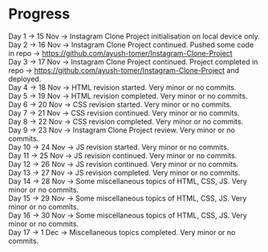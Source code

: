 # Progress
Day 1 -> 15 Nov -> Instagram Clone Project initialisation on local device only.<br>
Day 2 -> 16 Nov -> Instagram Clone Project continued. Pushed some code in repo -> https://github.com/ayush-tomer/Instagram-Clone-Project<br>
Day 3 -> 17 Nov -> Instagram Clone Project continued. Project completed in repo -> https://github.com/ayush-tomer/Instagram-Clone-Project and deployed.<br>
Day 4 -> 18 Nov -> HTML revision started. Very minor or no commits.<br>
Day 5 -> 19 Nov -> HTML revision completed. Very minor or no commits.<br>
Day 6 -> 20 Nov -> CSS revision started. Very minor or no commits.<br>
Day 7 -> 21 Nov -> CSS revision continued. Very minor or no commits.<br>
Day 8 -> 22 Nov -> CSS revision completed. Very minor or no commits.<br>
Day 9 -> 23 Nov -> Instagram Clone Project review. Very minor or no commits.<br>
Day 10 -> 24 Nov -> JS revision started. Very minor or no commits.<br>
Day 11 -> 25 Nov -> JS revision continued. Very minor or no commits.<br>
Day 12 -> 26 Nov -> JS revision continued. Very minor or no commits.<br>
Day 13 -> 27 Nov -> JS revision completed. Very minor or no commits.<br>
Day 14 -> 28 Nov -> Some miscellaneous topics of HTML, CSS, JS. Very minor or no commits.<br>
Day 15 -> 29 Nov -> Some miscellaneous topics of HTML, CSS, JS. Very minor or no commits.<br>
Day 16 -> 30 Nov -> Some miscellaneous topics of HTML, CSS, JS. Very minor or no commits.<br>
Day 17 -> 1 Dec -> Miscellaneous topics completed. Very minor or no commits.
